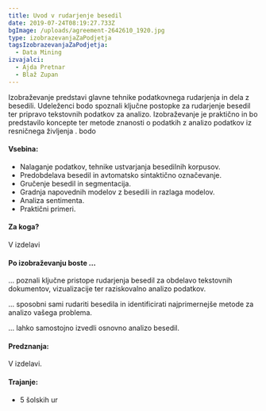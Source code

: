 ```yaml
---
title: Uvod v rudarjenje besedil
date: 2019-07-24T08:19:27.733Z
bgImage: /uploads/agreement-2642610_1920.jpg
type: izobrazevanjaZaPodjetja
tagsIzobrazevanjaZaPodjetja:
  - Data Mining
izvajalci:
  - Ajda Pretnar
  - Blaž Zupan
---
```

Izobraževanje predstavi glavne tehnike podatkovnega rudarjenja in dela z besedili. Udeleženci bodo spoznali ključne postopke za rudarjenje besedil ter pripravo tekstovnih podatkov za analizo. Izobraževanje je praktično in bo predstavilo koncepte ter metode znanosti o podatkih z analizo podatkov iz resničnega življenja
. bodo 

#### Vsebina:

* Nalaganje podatkov, tehnike ustvarjanja besedilnih korpusov. 
* Predobdelava besedil in avtomatsko sintaktično označevanje. 
* Gručenje besedil in segmentacija. 
* Gradnja napovednih modelov z besedili in razlaga modelov.
* Analiza sentimenta. 
* Praktični primeri.

#### Za koga?

V izdelavi

#### Po izobraževanju boste ...

... poznali ključne pristope rudarjenja besedil za obdelavo tekstovnih dokumentov, vizualizacije ter raziskovalno analizo podatkov. 

... sposobni sami rudariti besedila in identificirati najprimernejše metode za analizo vašega problema.

... lahko samostojno izvedli osnovno analizo besedil. 

#### Predznanja:

V izdelavi.

#### Trajanje:

* 5 šolskih ur
